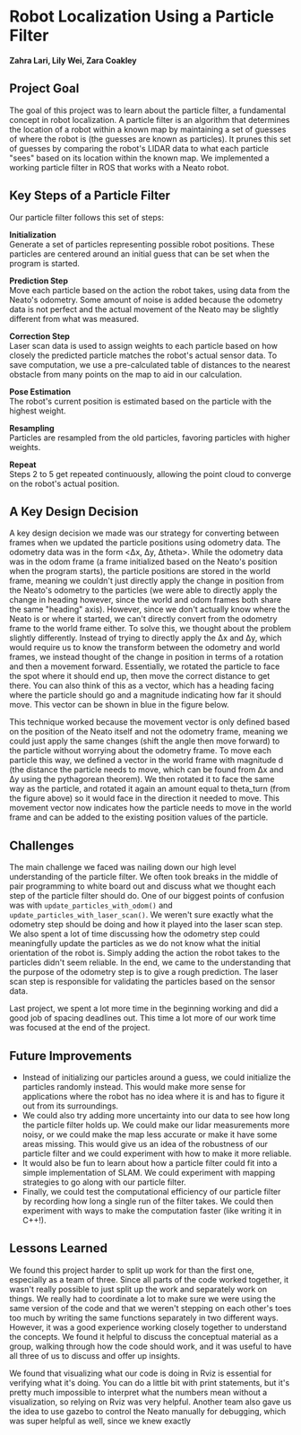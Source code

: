 # Robot Localization Using a Particle Filter

**Zahra Lari, Lily Wei, Zara Coakley**

## Project Goal

The goal of this project was to learn about the particle filter, a fundamental concept in robot localization. A particle filter is an algorithm that determines the location of a robot within a known map by maintaining a set of guesses of where the robot is (the guesses are known as particles). It prunes this set of guesses by comparing the robot's LIDAR data to what each particle "sees" based on its location within the known map. We implemented a working particle filter in ROS that works with a Neato robot.

## Key Steps of a Particle Filter

Our particle filter follows this set of steps:

**Initialization**  
Generate a set of particles representing possible robot positions. These particles are centered around an initial guess that can be set when the program is started.

**Prediction Step**  
Move each particle based on the action the robot takes, using data from the Neato's odometry. Some amount of noise is added because the odometry data is not perfect and the actual movement of the Neato may be slightly different from what was measured.

**Correction Step**  
Laser scan data is used to assign weights to each particle based on how closely the predicted particle matches the robot's actual sensor data. To save computation, we use a pre-calculated table of distances to the nearest obstacle from many points on the map to aid in our calculation.

**Pose Estimation**  
The robot's current position is estimated based on the particle with the highest weight.

**Resampling**  
Particles are resampled from the old particles, favoring particles with higher weights.

**Repeat**  
Steps 2 to 5 get repeated continuously, allowing the point cloud to converge on the robot's actual position.

## A Key Design Decision

A key design decision we made was our strategy for converting between frames when we updated the particle positions using odometry data. The odometry data was in the form <Δx, Δy, Δtheta>. While the odometry data was in the odom frame (a frame initialized based on the Neato's position when the program starts), the particle positions are stored in the world frame, meaning we couldn't just directly apply the change in position from the Neato's odometry to the particles (we were able to directly apply the change in heading however, since the world and odom frames both share the same "heading" axis). However, since we don't actually know where the Neato is or where it started, we can't directly convert from the odometry frame to the world frame either. To solve this, we thought about the problem slightly differently. Instead of trying to directly apply the Δx and Δy, which would require us to know the transform between the odometry and world frames, we instead thought of the change in position in terms of a rotation and then a movement forward. Essentially, we rotated the particle to face the spot where it should end up, then move the correct distance to get there. You can also think of this as a vector, which has a heading facing where the particle should go and a magnitude indicating how far it should move. This vector can be shown in blue in the figure below.

This technique worked because the movement vector is only defined based on the position of the Neato itself and not the odometry frame, meaning we could just apply the same changes (shift the angle then move forward) to the particle without worrying about the odometry frame. To move each particle this way, we defined a vector in the world frame with magnitude d (the distance the particle needs to move, which can be found from Δx and Δy using the pythagorean theorem). We then rotated it to face the same way as the particle, and rotated it again an amount equal to theta_turn (from the figure above) so it would face in the direction it needed to move. This movement vector now indicates how the particle needs to move in the world frame and can be added to the existing position values of the particle.

## Challenges

The main challenge we faced was nailing down our high level understanding of the particle filter. We often took breaks in the middle of pair programming to white board out and discuss what we thought each step of the particle filter should do. One of our biggest points of confusion was with `update_particles_with_odom()` and `update_particles_with_laser_scan()`. We weren't sure exactly what the odometry step should be doing and how it played into the laser scan step. We also spent a lot of time discussing how the odometry step could meaningfully update the particles as we do not know what the initial orientation of the robot is. Simply adding the action the robot takes to the particles didn't seem reliable. In the end, we came to the understanding that the purpose of the odometry step is to give a rough prediction. The laser scan step is responsible for validating the particles based on the sensor data.

Last project, we spent a lot more time in the beginning working and did a good job of spacing deadlines out. This time a lot more of our work time was focused at the end of the project.

## Future Improvements

- Instead of initializing our particles around a guess, we could initialize the particles randomly instead. This would make more sense for applications where the robot has no idea where it is and has to figure it out from its surroundings.
- We could also try adding more uncertainty into our data to see how long the particle filter holds up. We could make our lidar measurements more noisy, or we could make the map less accurate or make it have some areas missing. This would give us an idea of the robustness of our particle filter and we could experiment with how to make it more reliable.
- It would also be fun to learn about how a particle filter could fit into a simple implementation of SLAM. We could experiment with mapping strategies to go along with our particle filter.
- Finally, we could test the computational efficiency of our particle filter by recording how long a single run of the filter takes. We could then experiment with ways to make the computation faster (like writing it in C++!).

## Lessons Learned

We found this project harder to split up work for than the first one, especially as a team of three. Since all parts of the code worked together, it wasn't really possible to just split up the work and separately work on things. We really had to coordinate a lot to make sure we were using the same version of the code and that we weren't stepping on each other's toes too much by writing the same functions separately in two different ways. However, it was a good experience working closely together to understand the concepts. We found it helpful to discuss the conceptual material as a group, walking through how the code should work, and it was useful to have all three of us to discuss and offer up insights.

We found that visualizing what our code is doing in Rviz is essential for verifying what it's doing. You can do a little bit with print statements, but it's pretty much impossible to interpret what the numbers mean without a visualization, so relying on Rviz was very helpful. Another team also gave us the idea to use gazebo to control the Neato manually for debugging, which was super helpful as well, since we knew exactly
